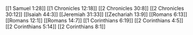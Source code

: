 [[1 Samuel 1:28]]
[[1 Chronicles 12:18]]
[[2 Chronicles 30:8]]
[[2 Chronicles 30:12]]
[[Isaiah 44:3]]
[[Jeremiah 31:33]]
[[Zechariah 13:9]]
[[Romans 6:13]]
[[Romans 12:1]]
[[Romans 14:7]]
[[1 Corinthians 6:19]]
[[2 Corinthians 4:5]]
[[2 Corinthians 5:14]]
[[2 Corinthians 8:1]]
